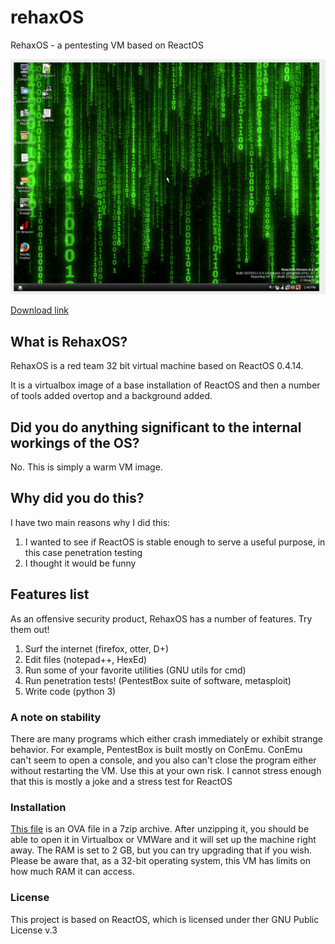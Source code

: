 # rehaxOS
RehaxOS - a pentesting VM based on ReactOS

![screenshot](https://raw.githubusercontent.com/Dio9sys/rehaxOS/main/Screenshot%20from%202022-08-25%2013-49-28.png)

[Download link](https://drive.google.com/file/d/1T2dRiG42tmXhmWTAJjtmUFEJgRbaP0is/view?usp=sharing)

## What is RehaxOS?
RehaxOS is a red team 32 bit virtual machine based on ReactOS 0.4.14.

It is a virtualbox image of a base installation of ReactOS and then a number of tools added overtop and a background added.

## Did you do anything significant to the internal workings of the OS?
No.  This is simply a warm VM image.

## Why did you do this?
I have two main reasons why I did this:

1. I wanted to see if ReactOS is stable enough to serve a useful purpose, in this case penetration testing
2. I thought it would be funny

## Features list
As an offensive security product, RehaxOS has a number of features.  Try them out!

1. Surf the internet (firefox, otter, D+)
2. Edit files (notepad++, HexEd)
3. Run some of your favorite utilities (GNU utils for cmd)
4. Run penetration tests! (PentestBox suite of software, metasploit)
5. Write code (python 3)

### A note on stability
There are many programs which either crash immediately or exhibit strange behavior.  For example, PentestBox is built mostly on ConEmu.  ConEmu can't seem to open a console, and you also can't close the program either without restarting the VM.  Use this at your own risk.  I cannot stress enough that this is mostly a joke and a stress test for ReactOS

### Installation
[This file](https://drive.google.com/file/d/1T2dRiG42tmXhmWTAJjtmUFEJgRbaP0is/view?usp=sharing) is an OVA file in a 7zip archive.  After unzipping it, you should be able to open it in Virtualbox or VMWare and it will set up the machine right away.  The RAM is set to 2 GB, but you can try upgrading that if you wish.  Please be aware that, as a 32-bit operating system, this VM has limits on how much RAM it can access.

### License
This project is based on ReactOS, which is licensed under ther GNU Public License v.3
